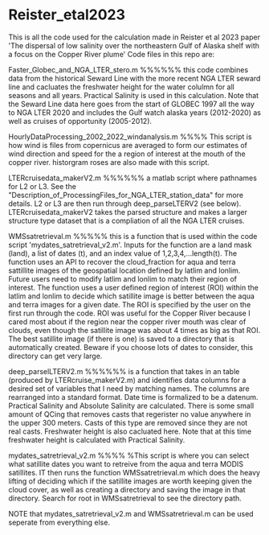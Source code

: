 # Reister_etal2023
This is all the code used for the calculation made in Reister et al 2023 paper 'The dispersal of low salinity over the northeastern Gulf of Alaska shelf with a focus on the Copper River plume' 
Code files in this repo are:

Faster_Globec_and_NGA_LTER_stero.m %%%%%% this code combines data from the historical Seward Line with the more recent NGA LTER seward line and cacluates the freshwater height for the water colulmn for all seasons and all years. Practical Salinity is used in this calculation. Note that the Seward Line data here goes from the start of GLOBEC 1997 all the way to NGA LTER 2020 and includes the Gulf watch alaska years (2012-2020) as well as cruises of opportunity (2005-2012).


HourlyDataProcessing_2002_2022_windanalysis.m %%%% This script is how wind is files from copernicus are averaged to form our estimates of wind direction and speed for the a region of interest at the mouth of the copper river. historgram roses are also made with this script.


LTERcruisedata_makerV2.m %%%%%% a matlab script where pathnames for L2 or L3. See the "Description_of_ProcessingFiles_for_NGA_LTER_station_data" for more details. L2 or L3 are then run through deep_parseLTERV2 (see below). LTERcruisedata_makerV2 takes the parsed structure and makes a larger structure type dataset that is a compliation of all the NGA LTER cruises. 


WMSsatretrieval.m %%%%% this is a function that is used within the code script 'mydates_satretrieval_v2.m'. Inputs for the function are a land mask (land), a list of dates (t), and an index value of 1,2,3,4,...length(t). The function uses an API to recover the cloud_fraction for aqua and terra sattillite images of the geospatial location defined by latlim and lonlim. Future users need to modify latlim and lonlim to match their region of interest. The function uses a user defined region of interest (ROI) within the latlim and lonlim to decide which satillite image is better between the aqua and terra images for a given date. The ROI is specified by the user on the first run through the code. ROI was useful for the Copper River because I cared most about if the region near the copper river mouth was clear of clouds, even though the satillite image was about 4 times as big as that ROI. The best satillite image (if there is one) is saved to a directory that is automatically created. Beware if you choose lots of dates to consider, this directory can get very large.


deep_parselLTERV2.m %%%%%% is a function that takes in an table (produced by LTERcruise_makerV2.m) and identifies data columns for a desired set of variables that I need by matching names. The columns are rearranged into a standard format. Date time is formalized to be a datenum. Practical Salinity and Absolute Salinity are calculated. There is some small amount of QCing that removes casts that regerister no value anywhere in the upper 300 meters. Casts of this type are removed since they are not real casts. Freshwater height is also cacluated here. Note that at this time freshwater height is calculated with Practical Salinity.


mydates_satretrieval_v2.m %%%% %This script is where you can select what satillite dates you want to retreive from the aqua and terra MODIS satillites. IT then runs the function WMSsatretrieval.m which does the heavy lifting of deciding which if the satillite images are worth keeping given the cloud cover, as well as creating a directory and saving the image in that directory. Search for root in WMSsatretrieval to see the directory path.

NOTE that mydates_satretrieval_v2.m and WMSsatretrieval.m can be used seperate from everything else.
